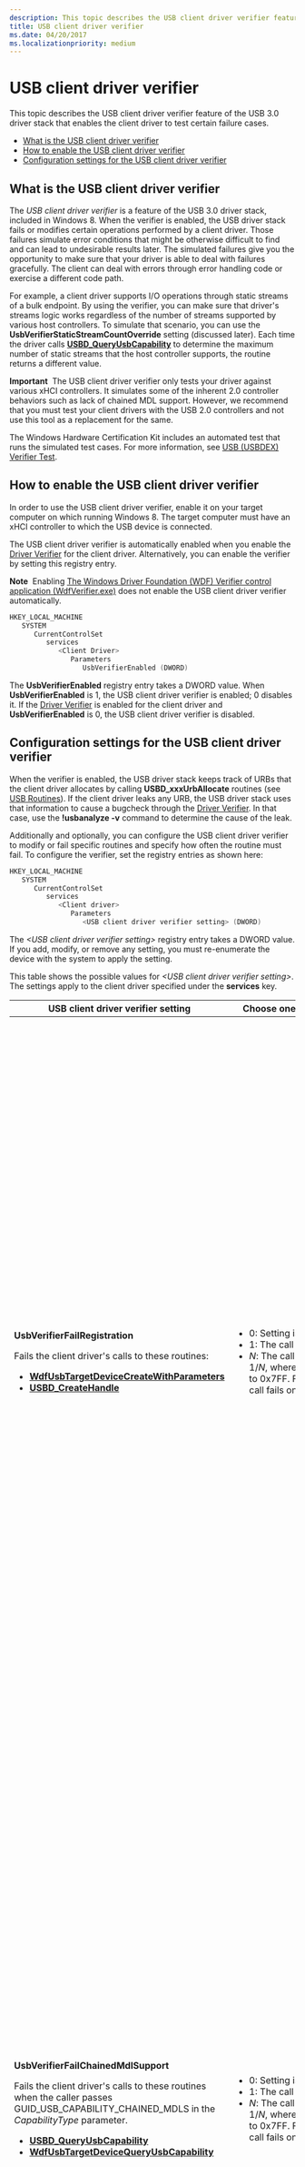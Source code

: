 ```yaml
---
description: This topic describes the USB client driver verifier feature of the USB 3.0 driver stack that enables the client driver to test certain failure cases.
title: USB client driver verifier
ms.date: 04/20/2017
ms.localizationpriority: medium
---
```


# USB client driver verifier


This topic describes the USB client driver verifier feature of the USB 3.0 driver stack that enables the client driver to test certain failure cases.

-   [What is the USB client driver verifier](#what-is-the-usb-client-driver-verifier)
-   [How to enable the USB client driver verifier](#how-to-enable-the-usb-client-driver-verifier)
-   [Configuration settings for the USB client driver verifier](#configuration-settings-for-the-usb-client-driver-verifier)

## What is the USB client driver verifier


The *USB client driver verifier* is a feature of the USB 3.0 driver stack, included in Windows 8. When the verifier is enabled, the USB driver stack fails or modifies certain operations performed by a client driver. Those failures simulate error conditions that might be otherwise difficult to find and can lead to undesirable results later. The simulated failures give you the opportunity to make sure that your driver is able to deal with failures gracefully. The client can deal with errors through error handling code or exercise a different code path.

For example, a client driver supports I/O operations through static streams of a bulk endpoint. By using the verifier, you can make sure that driver's streams logic works regardless of the number of streams supported by various host controllers. To simulate that scenario, you can use the **UsbVerifierStaticStreamCountOverride** setting (discussed later). Each time the driver calls [**USBD\_QueryUsbCapability**](https://docs.microsoft.com/previous-versions/windows/hardware/drivers/hh406230(v=vs.85)) to determine the maximum number of static streams that the host controller supports, the routine returns a different value.

**Important**  The USB client driver verifier only tests your driver against various xHCI controllers. It simulates some of the inherent 2.0 controller behaviors such as lack of chained MDL support. However, we recommend that you must test your client drivers with the USB 2.0 controllers and not use this tool as a replacement for the same.

 

The Windows Hardware Certification Kit includes an automated test that runs the simulated test cases. For more information, see [USB (USBDEX) Verifier Test](https://docs.microsoft.com/previous-versions/windows/hardware/hck/hh998558(v=vs.85)).

## How to enable the USB client driver verifier


In order to use the USB client driver verifier, enable it on your target computer on which running Windows 8. The target computer must have an xHCI controller to which the USB device is connected.

The USB client driver verifier is automatically enabled when you enable the [Driver Verifier](https://docs.microsoft.com/windows-hardware/drivers/devtest/driver-verifier) for the client driver. Alternatively, you can enable the verifier by setting this registry entry.

**Note**  Enabling [The Windows Driver Foundation (WDF) Verifier control application (WdfVerifier.exe)](https://docs.microsoft.com/windows-hardware/drivers/devtest/wdf-verifier-control-application) does not enable the USB client driver verifier automatically.

 

```cpp
HKEY_LOCAL_MACHINE
   SYSTEM
      CurrentControlSet
         services
            <Client Driver>
               Parameters
                  UsbVerifierEnabled (DWORD)
```

The **UsbVerifierEnabled** registry entry takes a DWORD value. When **UsbVerifierEnabled** is 1, the USB client driver verifier is enabled; 0 disables it. If the [Driver Verifier](https://docs.microsoft.com/windows-hardware/drivers/devtest/driver-verifier) is enabled for the client driver and **UsbVerifierEnabled** is 0, the USB client driver verifier is disabled.

## Configuration settings for the USB client driver verifier


When the verifier is enabled, the USB driver stack keeps track of URBs that the client driver allocates by calling **USBD\_xxxUrbAllocate** routines (see [USB Routines](https://docs.microsoft.com/windows-hardware/drivers/ddi/_usbref/#client)). If the client driver leaks any URB, the USB driver stack uses that information to cause a bugcheck through the [Driver Verifier](https://docs.microsoft.com/windows-hardware/drivers/devtest/driver-verifier). In that case, use the **!usbanalyze -v** command to determine the cause of the leak.

Additionally and optionally, you can configure the USB client driver verifier to modify or fail specific routines and specify how often the routine must fail. To configure the verifier, set the registry entries as shown here:

```cpp
HKEY_LOCAL_MACHINE
   SYSTEM
      CurrentControlSet
         services
            <Client driver>
               Parameters
                  <USB client driver verifier setting> (DWORD)
```

The *&lt;USB client driver verifier setting&gt;* registry entry takes a DWORD value.
If you add, modify, or remove any setting, you must re-enumerate the device with the system to apply the setting.

This table shows the possible values for *&lt;USB client driver verifier setting&gt;*. The settings apply to the client driver specified under the **services** key.

<table>
<colgroup>
<col width="33%" />
<col width="33%" />
<col width="33%" />
</colgroup>
<thead>
<tr class="header">
<th>USB client driver verifier setting</th>
<th>Choose one of these possible values:</th>
<th>Use to simulate...</th>
</tr>
</thead>
<tbody>
<tr class="odd">
<td><p><strong>UsbVerifierFailRegistration</strong></p>
<p>Fails the client driver's calls to these routines:</p>
<ul>
<li><a href="https://docs.microsoft.com/windows-hardware/drivers/ddi/wdfusb/nf-wdfusb-wdfusbtargetdevicecreatewithparameters" data-raw-source="[&lt;strong&gt;WdfUsbTargetDeviceCreateWithParameters&lt;/strong&gt;](https://docs.microsoft.com/windows-hardware/drivers/ddi/wdfusb/nf-wdfusb-wdfusbtargetdevicecreatewithparameters)"><strong>WdfUsbTargetDeviceCreateWithParameters</strong></a></li>
<li><a href="https://docs.microsoft.com/windows-hardware/drivers/ddi/usbdlib/nf-usbdlib-usbd_createhandle" data-raw-source="[&lt;strong&gt;USBD_CreateHandle&lt;/strong&gt;](https://docs.microsoft.com/windows-hardware/drivers/ddi/usbdlib/nf-usbdlib-usbd_createhandle)"><strong>USBD_CreateHandle</strong></a></li>
</ul></td>
<td><ul>
<li>0: Setting is disabled.</li>
<li>1: The call always fails.</li>
<li><em>N</em>: The call fails with a probability of 1/<em>N</em>, where <em>N</em> is a hex value between 1 to 0x7FF. For example, if <em>N</em> is 10. The call fails once every 10 calls.</li>
</ul></td>
<td><p><strong>Client driver registration failure.</strong></p>
<p>One of the initialization tasks of a client driver is to register itself with the underlying driver stack. The registration is required in several subsequent calls.</p>
<p>For example, the client driver calls <a href="https://docs.microsoft.com/windows-hardware/drivers/ddi/usbdlib/nf-usbdlib-usbd_createhandle" data-raw-source="[&lt;strong&gt;USBD_CreateHandle&lt;/strong&gt;](https://docs.microsoft.com/windows-hardware/drivers/ddi/usbdlib/nf-usbdlib-usbd_createhandle)"><strong>USBD_CreateHandle</strong></a> for registration. Let's say the driver assumes that the routine always returns STATUS_SUCCESS, and does not implement code to handle failure. If the routine returns an error NTSTATUS code, the driver can inadvertently ignore the error and proceed with the subsequent calls by using an invalid USBD handle.</p>
<p>The setting allows you to fail the call so that can you can test the failure code path.</p>
<p>Expected client driver behavior when registration fails:</p>
<ul>
<li><p>The driver is not expected continue to function as normal.</p></li>
<li><p>The driver must not cause a system crash or become unresponsive by choosing to ignore this failure.</p></li>
</ul></td>
</tr>
<tr class="even">
<td><p><strong>UsbVerifierFailChainedMdlSupport</strong></p>
<p>Fails the client driver's calls to these routines when the caller passes GUID_USB_CAPABILITY_CHAINED_MDLS in the <em>CapabilityType</em> parameter.</p>
<ul>
<li><a href="https://docs.microsoft.com/previous-versions/windows/hardware/drivers/hh406230(v=vs.85)" data-raw-source="[&lt;strong&gt;USBD_QueryUsbCapability&lt;/strong&gt;](https://docs.microsoft.com/previous-versions/windows/hardware/drivers/hh406230(v=vs.85))"><strong>USBD_QueryUsbCapability</strong></a></li>
<li><a href="https://docs.microsoft.com/windows-hardware/drivers/ddi/wdfusb/nf-wdfusb-wdfusbtargetdevicequeryusbcapability" data-raw-source="[&lt;strong&gt;WdfUsbTargetDeviceQueryUsbCapability&lt;/strong&gt;](https://docs.microsoft.com/windows-hardware/drivers/ddi/wdfusb/nf-wdfusb-wdfusbtargetdevicequeryusbcapability)"><strong>WdfUsbTargetDeviceQueryUsbCapability</strong></a></li>
</ul></td>
<td><ul>
<li>0: Setting is disabled.</li>
<li>1: The call always fails.</li>
<li><em>N</em>: The call fails with a probability of 1/<em>N</em>, where <em>N</em> is a hex value between 1 to 0x7FF. For example, if <em>N</em> is 10. The call fails once every 10 calls.</li>
</ul></td>
<td><p><strong>Communication with a host controller that does not support chained MDLs.</strong></p>
<p>In order for the client driver to send chained MDLs (see <a href="https://docs.microsoft.com/windows-hardware/drivers/kernel/using-mdls" data-raw-source="[MDL](https://docs.microsoft.com/windows-hardware/drivers/kernel/using-mdls)">MDL</a>), the USB driver stack and the host controller must support them.</p>
<p>This setting allows you to test the code that is executed when the client driver sends chained MDL requests to the device that is connected to a host controller that does not support them. The call fails regardless of whether the host controller supports chained MDLs.</p>
<p>For more information about chained MDLs support in the USB driver stack, see <a href="how-to-send-chained-mdls.md" data-raw-source="[How to Send Chained MDLs](how-to-send-chained-mdls.md)">How to Send Chained MDLs</a>.</p>
<p>Expected client driver behavior when the host controller does not support chained MDLs:</p>
<ul>
<li><p>The driver is expected continue to perform I/O transfers without using chained MDLs. By doing so, you will also make sure that your driver works with USB 2.0 host controllers because those controllers do not support chained MDLs.</p></li>
<li><p>The driver must not cause a system crash or become unresponsive by choosing to ignore this failure.</p></li>
</ul></td>
</tr>
<tr class="odd">
<td><p><strong>UsbVerifierFailStaticStreamsSupport</strong></p>
<p>Fails the client driver's calls to these routines when the caller passes GUID_USB_CAPABILITY_STATIC_STREAMS in the <em>CapabilityType</em> parameter.</p>
<ul>
<li><a href="https://docs.microsoft.com/previous-versions/windows/hardware/drivers/hh406230(v=vs.85)" data-raw-source="[&lt;strong&gt;USBD_QueryUsbCapability&lt;/strong&gt;](https://docs.microsoft.com/previous-versions/windows/hardware/drivers/hh406230(v=vs.85))"><strong>USBD_QueryUsbCapability</strong></a></li>
<li><a href="https://docs.microsoft.com/windows-hardware/drivers/ddi/wdfusb/nf-wdfusb-wdfusbtargetdevicequeryusbcapability" data-raw-source="[&lt;strong&gt;WdfUsbTargetDeviceQueryUsbCapability&lt;/strong&gt;](https://docs.microsoft.com/windows-hardware/drivers/ddi/wdfusb/nf-wdfusb-wdfusbtargetdevicequeryusbcapability)"><strong>WdfUsbTargetDeviceQueryUsbCapability</strong></a></li>
</ul></td>
<td><ul>
<li>0: Setting is disabled.</li>
<li>1: The call always fails.</li>
<li><em>N</em>: The call fails with a probability of 1/<em>N</em>, where <em>N</em> is a hex value between 1 to 0x7FF. For example, if <em>N</em> is 10. The call will fail once every 10 calls.</li>
</ul></td>
<td><p><strong>Communication with a host controller that does not support static streams.</strong></p>
<p>In order for a client driver to send I/O transfers through static streams of a bulk endpoint, the host controller must support streams.</p>
<p>If the device is connected to a host controller that does not support streams, and the driver attempts to perform stream I/O transfers, those transfers will fail. This setting allows you to test the code in case of such a failure.</p>
<p>Expected client driver behavior when the host controller does not support static streams:</p>
<ul>
<li><p>If the client driver wants to work with an xHCI controller that does not support streams, your device must be able to work without using stream-enabled bulk endpoints.</p></li>
<li><p>The driver must not cause a system crash or become unresponsive by choosing to ignore this failure.</p></li>
</ul></td>
</tr>
<tr class="even">
<td><p><strong>UsbVerifierStaticStreamCountOverride</strong></p>
Changes the value received in the <em>OutputBuffer</em> parameter when the client calls to these routines with GUID_USB_CAPABILITY_STATIC_STREAMS.
<ul>
<li><a href="https://docs.microsoft.com/previous-versions/windows/hardware/drivers/hh406230(v=vs.85)" data-raw-source="[&lt;strong&gt;USBD_QueryUsbCapability&lt;/strong&gt;](https://docs.microsoft.com/previous-versions/windows/hardware/drivers/hh406230(v=vs.85))"><strong>USBD_QueryUsbCapability</strong></a></li>
<li><a href="https://docs.microsoft.com/windows-hardware/drivers/ddi/wdfusb/nf-wdfusb-wdfusbtargetdevicequeryusbcapability" data-raw-source="[&lt;strong&gt;WdfUsbTargetDeviceQueryUsbCapability&lt;/strong&gt;](https://docs.microsoft.com/windows-hardware/drivers/ddi/wdfusb/nf-wdfusb-wdfusbtargetdevicequeryusbcapability)"><strong>WdfUsbTargetDeviceQueryUsbCapability</strong></a></li>
</ul>
<p>The <em>OutputBuffer</em> value indicates the maximum number of static streams that the host controller supports.</p></td>
<td><ul>
<li>0: Setting is disabled.</li>
<li>1: The verifier chooses the <em>OutputBuffer</em> value randomly. This value is useful for stress testing because the <em>OutputBuffer</em> value is not repeated and the call is tested with more variations.</li>
<li><p><em>N</em>: Specifies the <em>OutputBuffer</em> value.</p>
<p>When the flag is enabled with <em>N</em> value, <em>N</em> must be less than the maximum number of streams that the USB driver stack supports. Therefore, before setting this flag, you must have retrieved the actual value through a successful call.</p>
<p>If <em>N</em> is greater than the maximum number of streams, the setting is ignored.</p></li>
</ul></td>
<td><p><strong>Communication with various host controllers, each supporting a different value of maximum number of streams.</strong></p>
<p>By using this setting, you can make sure that driver's streams logic works regardless of the number of streams supported by various host controllers.</p>
<p>The number of streams that you can use for I/O transfer will be limited by the number of streams that the host controller supports.</p>
<p>For information about how to support static streams in your client driver, see <a href="how-to-open-streams-in-a-usb-endpoint.md" data-raw-source="[How to Open and Close Static Streams in a USB Bulk Endpoint](how-to-open-streams-in-a-usb-endpoint.md)">How to Open and Close Static Streams in a USB Bulk Endpoint</a>.</p>
<p>Expected client driver behavior when the host controller supports fewer streams than the endpoint:</p>
<ul>
<li><p>The client driver can choose to perform data transfers with fewer numbers of streams.</p></li>
<li><p>The driver must not cause a system crash or become unresponsive by choosing to ignore this failure.</p></li>
</ul></td>
</tr>
<tr class="odd">
<td><p><strong>UsbVerifierFailEnableStaticStreams</strong></p>
<p>Fails the client driver's open static-streams request (URB_FUNCTION_OPEN_STATIC_STREAMS).</p></td>
<td><ul>
<li>0: Setting is disabled.</li>
<li>1: The request always fails.</li>
<li><em>N</em>: The request fails with a probability of 1/<em>N</em>, where <em>N</em> is a hex value between 1 to 0x7FF. For example, if <em>N</em> is 10. The request fails once every 10 calls.</li>
</ul>
<div class="alert">
<strong>Note</strong>  The open static-streams request fails if the previous call to <a href="https://docs.microsoft.com/previous-versions/windows/hardware/drivers/hh406230(v=vs.85)" data-raw-source="[&lt;strong&gt;USBD_QueryUsbCapability&lt;/strong&gt;](https://docs.microsoft.com/previous-versions/windows/hardware/drivers/hh406230(v=vs.85))"><strong>USBD_QueryUsbCapability</strong></a> or <a href="https://docs.microsoft.com/windows-hardware/drivers/ddi/wdfusb/nf-wdfusb-wdfusbtargetdevicequeryusbcapability" data-raw-source="[&lt;strong&gt;WdfUsbTargetDeviceQueryUsbCapability&lt;/strong&gt;](https://docs.microsoft.com/windows-hardware/drivers/ddi/wdfusb/nf-wdfusb-wdfusbtargetdevicequeryusbcapability)"><strong>WdfUsbTargetDeviceQueryUsbCapability</strong></a> failed.
</div>
<div>
 
</div></td>
<td><p><strong>Communication with a host controller that supports static streams but the request fails due to other reasons.</strong></p>
<p>For instance, your device is connected to a host controller that supports streams. The client driver sends an open streams request with a number (of streams to open) that exceeds the maximum number of streams supported by the host controller. The USB driver stack will fail such a request.</p>
<p>By using this setting, you can test the error handling code for open streams request failure.</p>
<p>Expected client driver behavior when an open-streams request fails:</p>
<ul>
<li><p>The driver is not expected continue to function as normal.</p></li>
<li><p>The driver must not cause a system crash or become unresponsive by choosing to ignore this failure.</p></li>
</ul></td>
</tr>
</tbody>
</table>

 

## Related topics
[**USBD\_CreateHandle**](https://docs.microsoft.com/windows-hardware/drivers/ddi/usbdlib/nf-usbdlib-usbd_createhandle)  
[**USBD\_QueryUsbCapability**](https://docs.microsoft.com/previous-versions/windows/hardware/drivers/hh406230(v=vs.85))  
[How to Open and Close Static Streams in a USB Bulk Endpoint](how-to-open-streams-in-a-usb-endpoint.md)  
[How to Send Chained MDLs](how-to-send-chained-mdls.md)  
[USB Diagnostics and Test Guide](usb-driver-testing-guide.md)  



